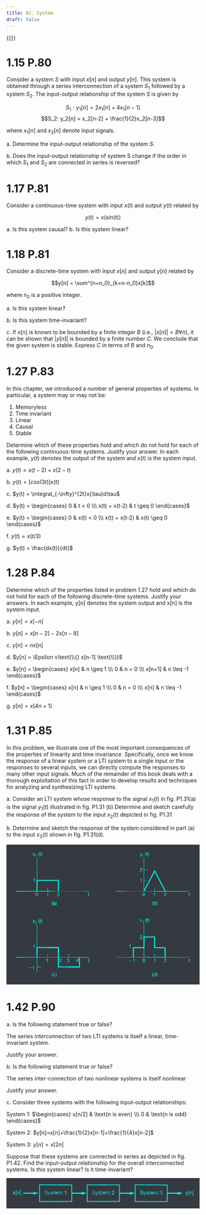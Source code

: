 ```yaml
---
title: 02. System
draft: false
---
```


{{<toc>}}

# 1.15 P.80
Consider a system $S$ with input $x[n]$ and output $y[n]$. This system is obtained through a series interconnection of a system $S_1$ followed by a system $S_2$. The input-output relationship of the system $S$ is given by

$$S_1: y_1[n] = 2x_1[n] + 4x_1[n-1]$$
$$S_2: y_2[n] = x_2[n-2] + \frac{1}{2}x_2[n-3]$$

where $x_1[n]$ and $x_2[n]$ denote input signals.

a. Determine the input-output relationship of the system $S$.

b. Does the input-output relationship of system S change if the order in which $S_1$ and $S_2$ are connected in series is reversed?

# 1.17 P.81
Consider a continuous-time system with input $x(t)$ and output $y(t)$ related by

$$y(t)=x(sin(t))$$

a. Is this system causal?
b. Is this system linear?

# 1.18 P.81
Consider a discrete-time system with input $x[n]$ and output $y[n]$ related by

$$y[n] = \sum^{n+n_0}_{k=n-n_0}x[k]$$

where $n_0$ is a positive integer.

a. Is this system linear?

b. Is this system time-invariant?

c. If x[n] is known to be bounded by a finite integer $B$ (i.e., $|x[n]| < B \forall n$), it can be shown that $|y[n]|$ is bounded by a finite number $C$. We conclude that the given system is stable. Express $C$ in terms of $B$ and $n_0$.

# 1.27 P.83
In this chapter, we introduced a number of general properties of systems. In particular, a system may or may not be:
1. Memoryless
2. Time invariant
3. Linear
4. Causal
5. Stable

Determine which of these properties hold and which do not hold for each of the following continuous-time systems. Justify your answer. In each example, $y(t)$ denotes the output of the system and $x(t)$ is the system input.

a. $y(t) = x(t-2) + x(2-t)$

b. $y(t) = [cos(3t)]x(t)$

c. $y(t) = \integral_{-\infty}^{2t}x(\tau)d\tau$

d. $y(t) = \begin{cases} 0 & t < 0 \\\ x(t) + x(t-2) & t \geq 0 \end{cases}$

e. $y(t) = \begin{cases} 0 & x(t) < 0 \\\ x(t) + x(t-2) & x(t) \geq 0 \end{cases}$

f. $y(t) = x(t/3)$

g. $y(t) = \frac{dx(t)}{dt}$

# 1.28 P.84
Determine which of the properties listed in problem 1.27 hold and which do not hold for each of the following discrete-time systems. Justify your answers. In each example, y[n] denotes the system output and x[n] is the system input.

a. $y[n] = x[-n]$

b. $y[n] = x[n-2]-2x[n-8]$

c. $y[n] = nx[n]$

d. $y[n] = \Epsilon v\text{\\{} x[n-1] \text{\\}}$

e. $y[n] = \begin{cases} x[n] & n \geq 1 \\\ 0 & n = 0 \\\ x[n+1] & n \leq -1 \end{cases}$

f. $y[n] = \begin{cases} x[n] & n \geq 1 \\\ 0 & n = 0 \\\ x[n] & n \leq -1 \end{cases}$

g. $y[n] = x[4n+1]$

# 1.31 P.85
In this problem, we illustrate one of the most important consequences of the properties of linearity and time invariance. Specifically, once we know the response of a linear system or a LTI system to a single input or the responses to several inputs, we can directly compute the responses to many other input signals. Much of the remainder of this book deals with a thorough exploitation of this fact in order to develop results and techniques for analyzing and synthesizing LTI systems.

a. Consider an LTI system whose response to the signal $x_1(t)$ in fig. P1.31(a) is the signal $y_1(t)$ illustrated in fig. P1.31 (b) Determine and sketch carefully the response of the system to the input $x_2(t)$ depicted in fig. P1.31

b. Determine and sketch the response of the system considered in part (a) to the input $x_3(t)$ shown in fig. P1.31(d).

![](P1.31.webp "P1.31")

# 1.42 P.90

a. Is the following statement true or false?

The series interconnection of two LTI systems is itself a linear, time-invariant system.

Justify your answer.

b. Is the following statement true or false?

The series inter-connection of two nonlinear systems is itself nonlinear

Justify your answer.

c. Consider three systems with the following input-output relationships:

System 1: $\begin{cases} x[n/2] & \text{n is even} \\\ 0 & \text{n is odd} \end{cases}$

System 2: $y[n]=x[n]+\frac{1}{2}x[n-1]+\frac{1}{4}x[n-2]$

System 3: $y[n] = x[2n]$

Suppose that these systems are connected in series as depicted in fig. P1.42. Find the input-output relationship for the overall interconnected systems. Is this system linear? Is it time-invariant?

![](P1.42.webp "P1.42")